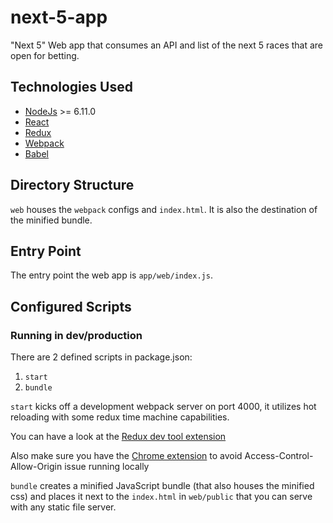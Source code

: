 # next-5-app
"Next 5" Web app that consumes an API and list of the next 5 races that are open for betting.

## Technologies Used

  - [NodeJs](https://nodejs.org/en/) >= 6.11.0
  - [React](https://facebook.github.io/react/)
  - [Redux](http://redux.js.org/)
  - [Webpack](https://webpack.github.io/)
  - [Babel](https://babeljs.io/)

## Directory Structure

`web` houses the `webpack` configs and `index.html`.
It is also the destination of the minified bundle.


## Entry Point

The entry point the web app is `app/web/index.js`.

## Configured Scripts

### Running in dev/production

There are 2 defined scripts in package.json:

  1. `start`
  2. `bundle`


`start` kicks off a development webpack server on port 4000, it utilizes hot reloading
with some redux time machine capabilities.

You can have a look at the [Redux dev tool extension](https://github.com/zalmoxisus/redux-devtools-extension)

Also make sure you have the [Chrome extension](https://chrome.google.com/webstore/detail/allow-control-allow-origi/nlfbmbojpeacfghkpbjhddihlkkiljbi/related?utm_source=chrome-app-launcher-info-dialog) to avoid Access-Control-Allow-Origin issue running locally


`bundle` creates a minified JavaScript bundle (that also houses the minified
css) and places it next to the `index.html` in `web/public` that you can serve
with any static file server.

